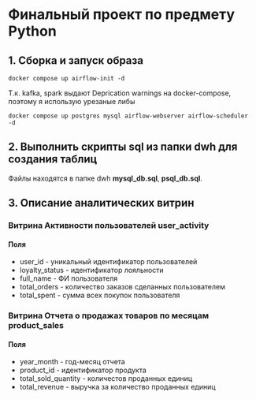 # Финальный проект по предмету Python

## 1. Сборка и запуск образа 
```commandline
docker compose up airflow-init -d
```
Т.к. kafka, spark выдают Deprication warnings на docker-compose, поэтому я использую урезаные либы
```commandline
docker compose up postgres mysql airflow-webserver airflow-scheduler  -d
```
## 2. Выполнить скрипты sql из папки dwh для создания таблиц
Файлы находятся в папке dwh **mysql_db.sql**, **psql_db.sql**.
  
## 3. Описание аналитических витрин
### Витрина Активности пользователей user_activity
#### Поля
   - user_id - уникальный идентификатор пользователей
   - loyalty_status - идентификатор лояльности
   - full_name - ФИ пользователя
   - total_orders - количество заказов сделанных пользователем 
   - total_spent - сумма всех покупок пользователя


### Витрина Отчета о продажах товаров по месяцам product_sales
#### Поля
   - year_month - год-месяц отчета
   - product_id - идентификатор продукта
   - total_sold_quantity - количестов проданных единиц
   - total_revenue - выручка за количество проданных единиц
